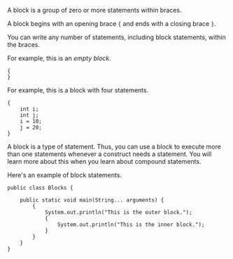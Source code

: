 A block is a group of zero or more statements within braces.

A block begins with an opening brace `{` and ends with a closing brace `}`.

You can write any number of statements, including block statements, within the
braces.

For example, this is an *empty block*.
```
{
}
```

For example, this is a block with four statements.
```
{
    int i;
    int j;
    i = 10;
    j = 20;
}
```

A block is a type of statement. Thus, you can use a block to execute more
than one statements whenever a construct needs a statement. You will learn
more about this when you learn about compound statements.

Here's an example of block statements.

```
public class Blocks {

    public static void main(String... arguments) {
        {
            System.out.println("This is the outer block.");
            {
                System.out.println("This is the inner block.");
            }
        }
    }
}
```